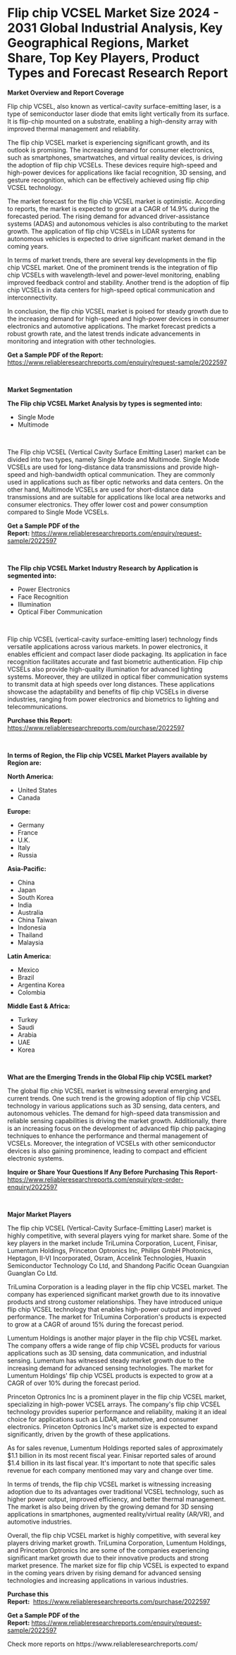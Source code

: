 <p><h1>Flip chip VCSEL Market Size 2024 - 2031 Global Industrial Analysis, Key Geographical Regions, Market Share, Top Key Players, Product Types and Forecast Research Report</h1></p><p><strong>Market Overview and Report Coverage</strong></p>
<p><p>Flip chip VCSEL, also known as vertical-cavity surface-emitting laser, is a type of semiconductor laser diode that emits light vertically from its surface. It is flip-chip mounted on a substrate, enabling a high-density array with improved thermal management and reliability.</p><p>The flip chip VCSEL market is experiencing significant growth, and its outlook is promising. The increasing demand for consumer electronics, such as smartphones, smartwatches, and virtual reality devices, is driving the adoption of flip chip VCSELs. These devices require high-speed and high-power devices for applications like facial recognition, 3D sensing, and gesture recognition, which can be effectively achieved using flip chip VCSEL technology.</p><p>The market forecast for the flip chip VCSEL market is optimistic. According to reports, the market is expected to grow at a CAGR of 14.9% during the forecasted period. The rising demand for advanced driver-assistance systems (ADAS) and autonomous vehicles is also contributing to the market growth. The application of flip chip VCSELs in LiDAR systems for autonomous vehicles is expected to drive significant market demand in the coming years.</p><p>In terms of market trends, there are several key developments in the flip chip VCSEL market. One of the prominent trends is the integration of flip chip VCSELs with wavelength-level and power-level monitoring, enabling improved feedback control and stability. Another trend is the adoption of flip chip VCSELs in data centers for high-speed optical communication and interconnectivity.</p><p>In conclusion, the flip chip VCSEL market is poised for steady growth due to the increasing demand for high-speed and high-power devices in consumer electronics and automotive applications. The market forecast predicts a robust growth rate, and the latest trends indicate advancements in monitoring and integration with other technologies.</p></p>
<p><strong>Get a Sample PDF of the Report:</strong> <a href="https://www.reliableresearchreports.com/enquiry/request-sample/2022597">https://www.reliableresearchreports.com/enquiry/request-sample/2022597</a></p>
<p>&nbsp;</p>
<p><strong>Market Segmentation</strong></p>
<p><strong>The Flip chip VCSEL Market Analysis by types is segmented into:</strong></p>
<p><ul><li>Single Mode</li><li>Multimode</li></ul></p>
<p>&nbsp;</p>
<p><p>The Flip chip VCSEL (Vertical Cavity Surface Emitting Laser) market can be divided into two types, namely Single Mode and Multimode. Single Mode VCSELs are used for long-distance data transmissions and provide high-speed and high-bandwidth optical communication. They are commonly used in applications such as fiber optic networks and data centers. On the other hand, Multimode VCSELs are used for short-distance data transmissions and are suitable for applications like local area networks and consumer electronics. They offer lower cost and power consumption compared to Single Mode VCSELs.</p></p>
<p><strong>Get a Sample PDF of the Report:</strong>&nbsp;<a href="https://www.reliableresearchreports.com/enquiry/request-sample/2022597">https://www.reliableresearchreports.com/enquiry/request-sample/2022597</a></p>
<p>&nbsp;</p>
<p><strong>The Flip chip VCSEL Market Industry Research by Application is segmented into:</strong></p>
<p><ul><li>Power Electronics</li><li>Face Recognition</li><li>Illumination</li><li>Optical Fiber Communication</li></ul></p>
<p>&nbsp;</p>
<p><p>Flip chip VCSEL (vertical-cavity surface-emitting laser) technology finds versatile applications across various markets. In power electronics, it enables efficient and compact laser diode packaging. Its application in face recognition facilitates accurate and fast biometric authentication. Flip chip VCSELs also provide high-quality illumination for advanced lighting systems. Moreover, they are utilized in optical fiber communication systems to transmit data at high speeds over long distances. These applications showcase the adaptability and benefits of flip chip VCSELs in diverse industries, ranging from power electronics and biometrics to lighting and telecommunications.</p></p>
<p><strong>Purchase this Report:</strong>&nbsp; <a href="https://www.reliableresearchreports.com/purchase/2022597">https://www.reliableresearchreports.com/purchase/2022597</a></p>
<p>&nbsp;</p>
<p><strong>In terms of Region, the Flip chip VCSEL Market Players available by Region are:</strong></p>
<p>
    <p> <strong> North America: </strong>
        <ul>
            <li>United States</li>
            <li>Canada</li>
        </ul>
        </p> 
    <p> <strong> Europe: </strong>
        <ul>
            <li>Germany</li>
            <li>France</li>
            <li>U.K.</li>
            <li>Italy</li>
            <li>Russia</li>
        </ul>
        </p> 
    <p> <strong> Asia-Pacific: </strong>
        <ul>
            <li>China</li>
            <li>Japan</li>
            <li>South Korea</li>
            <li>India</li>
            <li>Australia</li>
            <li>China Taiwan</li>
            <li>Indonesia</li>
            <li>Thailand</li>
            <li>Malaysia</li>
        </ul>
        </p> 
    <p> <strong> Latin America: </strong>
        <ul>
            <li>Mexico</li>
            <li>Brazil</li>
            <li>Argentina Korea</li>
            <li>Colombia</li>
        </ul>
        </p> 
    <p> <strong> Middle East & Africa: </strong>
        <ul>
            <li>Turkey</li>
            <li>Saudi</li>
            <li>Arabia</li>
            <li>UAE</li>
            <li>Korea</li>
        </ul>
    </p>
    </p>
<p>&nbsp;</p>
<p><strong>What are the Emerging Trends in the Global Flip chip VCSEL market?</strong></p>
<p><p>The global flip chip VCSEL market is witnessing several emerging and current trends. One such trend is the growing adoption of flip chip VCSEL technology in various applications such as 3D sensing, data centers, and autonomous vehicles. The demand for high-speed data transmission and reliable sensing capabilities is driving the market growth. Additionally, there is an increasing focus on the development of advanced flip chip packaging techniques to enhance the performance and thermal management of VCSELs. Moreover, the integration of VCSELs with other semiconductor devices is also gaining prominence, leading to compact and efficient electronic systems.</p></p>
<p><strong>Inquire or Share Your Questions If Any Before Purchasing This Report</strong>- <a href="https://www.reliableresearchreports.com/enquiry/pre-order-enquiry/2022597">https://www.reliableresearchreports.com/enquiry/pre-order-enquiry/2022597</a></p>
<p>&nbsp;</p>
<p><strong>Major Market Players</strong></p>
<p><p>The flip chip VCSEL (Vertical-Cavity Surface-Emitting Laser) market is highly competitive, with several players vying for market share. Some of the key players in the market include TriLumina Corporation, Lucent, Finisar, Lumentum Holdings, Princeton Optronics Inc, Philips GmbH Photonics, Heptagon, II-VI Incorporated, Osram, Accelink Technologies, Huaxin Semiconductor Technology Co Ltd, and Shandong Pacific Ocean Guangxian Guanglan Co Ltd.</p><p>TriLumina Corporation is a leading player in the flip chip VCSEL market. The company has experienced significant market growth due to its innovative products and strong customer relationships. They have introduced unique flip chip VCSEL technology that enables high-power output and improved performance. The market for TriLumina Corporation's products is expected to grow at a CAGR of around 15% during the forecast period.</p><p>Lumentum Holdings is another major player in the flip chip VCSEL market. The company offers a wide range of flip chip VCSEL products for various applications such as 3D sensing, data communication, and industrial sensing. Lumentum has witnessed steady market growth due to the increasing demand for advanced sensing technologies. The market for Lumentum Holdings' flip chip VCSEL products is expected to grow at a CAGR of over 10% during the forecast period.</p><p>Princeton Optronics Inc is a prominent player in the flip chip VCSEL market, specializing in high-power VCSEL arrays. The company's flip chip VCSEL technology provides superior performance and reliability, making it an ideal choice for applications such as LiDAR, automotive, and consumer electronics. Princeton Optronics Inc's market size is expected to expand significantly, driven by the growth of these applications.</p><p>As for sales revenue, Lumentum Holdings reported sales of approximately $1.1 billion in its most recent fiscal year. Finisar reported sales of around $1.4 billion in its last fiscal year. It's important to note that specific sales revenue for each company mentioned may vary and change over time.</p><p>In terms of trends, the flip chip VCSEL market is witnessing increasing adoption due to its advantages over traditional VCSEL technology, such as higher power output, improved efficiency, and better thermal management. The market is also being driven by the growing demand for 3D sensing applications in smartphones, augmented reality/virtual reality (AR/VR), and automotive industries.</p><p>Overall, the flip chip VCSEL market is highly competitive, with several key players driving market growth. TriLumina Corporation, Lumentum Holdings, and Princeton Optronics Inc are some of the companies experiencing significant market growth due to their innovative products and strong market presence. The market size for flip chip VCSEL is expected to expand in the coming years driven by rising demand for advanced sensing technologies and increasing applications in various industries.</p></p>
<p><strong>Purchase this Report:</strong>&nbsp;&nbsp;<a href="https://www.reliableresearchreports.com/purchase/2022597">https://www.reliableresearchreports.com/purchase/2022597</a></p>
<p></p>
<p><strong>Get a Sample PDF of the Report:</strong>&nbsp;<a href="https://www.reliableresearchreports.com/enquiry/request-sample/2022597">https://www.reliableresearchreports.com/enquiry/request-sample/2022597</a></p>
<p>Check more reports on https://www.reliableresearchreports.com/</p>
